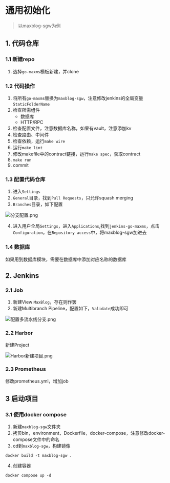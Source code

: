 # 通用初始化

> 以maxblog-sgw为例

## 1. 代码仓库

### 1.1 新建repo

1. 选择`go-maxms`模板新建，并clone

### 1.2 代码操作

1. 将所有`go-maxms`替换为`maxblog-sgw`，注意修改jenkins的全局变量`StaticFolderName`
2. 检查所需组件
    + 数据库
    + HTTP/RPC
3. 检查配置文件，注意数据库名称，如果有vault，注意添加kv
4. 检查路由、中间件
5. 检查依赖，运行`make wire`
6. 运行`make lint`
7. 修改makefile中的contract链接，运行`make spec`，获取contract
8. `make run`
9. commit

### 1.3 配置代码仓库

1. 进入`Settings`
2. `General`目录，找到`Pull Requests`，只允许squash merging
3. `Branches`目录，如下配置

![分支配置.png](img/init_common/分支配置.png)

4. 进入用户全局`Settings`，进入`Applications`,找到`jenkins-go-maxms`，点击`Configuration`，在`Repository access`中，将maxblog-sgw加进去

### 1.4 数据库

如果用到数据库模块，需要在数据库中添加对应名称的数据库

## 2. Jenkins

### 2.1 Job

1. 新建View `MaxBlog`，存在则作罢
2. 新建Multibranch Pipeline，配置如下，`Validate`成功即可

![配置多流水线分支.png](img/init_common/配置多流水线分支.png)

### 2.2 Harbor

新建Project

![Harbor新建项目.png](img/init_common/Harbor新建项目.png)

### 2.3 Prometheus

修改prometheus.yml，增加job

## 3 启动项目

### 3.1 使用docker compose

1. 新建`maxblog-sgw`文件夹
2. 拷贝bin，environment，Dockerfile，docker-compose，注意修改docker-compose文件中的命名
3. cd到`maxblog-sgw`，构建镜像
```shell
docker build -t maxblog-sgw .
```
4. 创建容器
```shell
docker compose up -d
```
